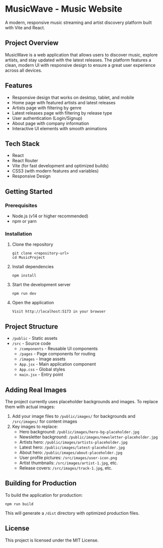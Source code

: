 # MusicWave - Music Website

A modern, responsive music streaming and artist discovery platform built with Vite and React.

## Project Overview

MusicWave is a web application that allows users to discover music, explore artists, and stay updated with the latest releases. The platform features a clean, modern UI with responsive design to ensure a great user experience across all devices.

## Features

- Responsive design that works on desktop, tablet, and mobile
- Home page with featured artists and latest releases
- Artists page with filtering by genre
- Latest releases page with filtering by release type
- User authentication (Login/Signup)
- About page with company information
- Interactive UI elements with smooth animations

## Tech Stack

- React
- React Router
- Vite (for fast development and optimized builds)
- CSS3 (with modern features and variables)
- Responsive Design

## Getting Started

### Prerequisites

- Node.js (v14 or higher recommended)
- npm or yarn

### Installation

1. Clone the repository
   ```
   git clone <repository-url>
   cd MusicProject
   ```

2. Install dependencies
   ```
   npm install
   ```

3. Start the development server
   ```
   npm run dev
   ```

4. Open the application
   ```
   Visit http://localhost:5173 in your browser
   ```

## Project Structure

- `/public` - Static assets
- `/src` - Source code
  - `/components` - Reusable UI components
  - `/pages` - Page components for routing
  - `/images` - Image assets
  - `App.jsx` - Main application component
  - `App.css` - Global styles
  - `main.jsx` - Entry point

## Adding Real Images

The project currently uses placeholder backgrounds and images. To replace them with actual images:

1. Add your image files to `/public/images/` for backgrounds and `/src/images/` for content images
2. Key images to replace:
   - Hero background: `/public/images/hero-bg-placeholder.jpg`
   - Newsletter background: `/public/images/newsletter-placeholder.jpg`
   - Artists hero: `/public/images/artists-placeholder.jpg`
   - Latest hero: `/public/images/latest-placeholder.jpg`
   - About hero: `/public/images/about-placeholder.jpg`
   - User profile pictures: `/src/images/user-icon.png`
   - Artist thumbnails: `/src/images/artist-1.jpg`, etc.
   - Release covers: `/src/images/track-1.jpg`, etc.

## Building for Production

To build the application for production:

```
npm run build
```

This will generate a `/dist` directory with optimized production files.

## License

This project is licensed under the MIT License.
